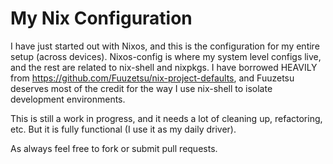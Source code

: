 My Nix Configuration
====================

I have just started out with Nixos, and this is the configuration for my entire setup (across devices). Nixos-config is where my system level configs live, and the rest are related to nix-shell and nixpkgs. I have borrowed HEAVILY from https://github.com/Fuuzetsu/nix-project-defaults, and Fuuzetsu deserves most of the credit for the way I use nix-shell to isolate development environments.

This is still a work in progress, and it needs a lot of cleaning up, refactoring, etc. But it is fully functional (I use it as my daily driver).

As always feel free to fork or submit pull requests.
